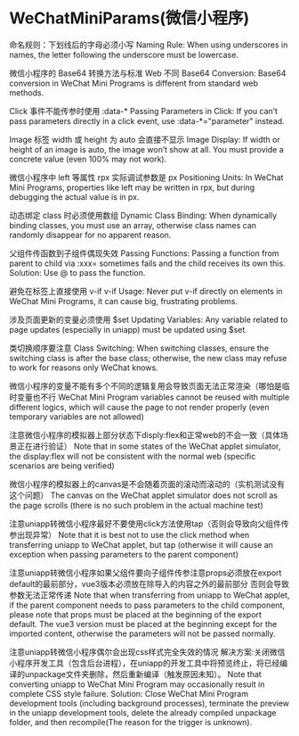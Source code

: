 # WeChatMiniParams(微信小程序)

命名规则：下划线后的字母必须小写
Naming Rule: When using underscores in names, the letter following the underscore must be lowercase.

微信小程序的 Base64 转换方法与标准 Web 不同
Base64 Conversion: Base64 conversion in WeChat Mini Programs is different from standard web methods.

Click 事件不能传参时使用 :data-*
Passing Parameters in Click: If you can’t pass parameters directly in a click event, use :data-*="parameter" instead.

Image 标签 width 或 height 为 auto 会直接不显示
Image Display: If width or height of an image is auto, the image won’t show at all. You must provide a concrete value (even 100% may not work).

微信小程序中 left 等属性 rpx 实际调试参数是 px
Positioning Units: In WeChat Mini Programs, properties like left may be written in rpx, but during debugging the actual value is in px.

动态绑定 class 时必须使用数组
Dynamic Class Binding: When dynamically binding classes, you must use an array, otherwise class names can randomly disappear for no apparent reason.

父组件传函数到子组件偶现失效
Passing Functions: Passing a function from parent to child via :xxx= sometimes fails and the child receives its own this. Solution: Use @ to pass the function.

避免在标签上直接使用 v-if
v-if Usage: Never put v-if directly on elements in WeChat Mini Programs, it can cause big, frustrating problems.

涉及页面更新的变量必须使用 $set
Updating Variables: Any variable related to page updates (especially in uniapp) must be updated using $set.

类切换顺序要注意
Class Switching: When switching classes, ensure the switching class is after the base class; otherwise, the new class may refuse to work for reasons only WeChat knows.

微信小程序的变量不能有多个不同的逻辑复用会导致页面无法正常渲染（哪怕是临时变量也不行
WeChat Mini Program variables cannot be reused with multiple different logics, which will cause the page to not render properly (even temporary variables are not allowed)

注意微信小程序的模拟器上部分状态下disply:flex和正常web的不会一致（具体场景正在进行验证）
Note that in some states of the WeChat applet simulator, the display:flex will not be consistent with the normal web (specific scenarios are being verified)

微信小程序的模拟器上的canvas是不会随着页面的滚动而滚动的（实机测试没有这个问题）
The canvas on the WeChat applet simulator does not scroll as the page scrolls (there is no such problem in the actual machine test)

注意uniapp转微信小程序最好不要使用click方法使用tap（否则会导致向父组件传参出现异常）
Note that it is best not to use the click method when transferring uniapp to WeChat applet, but tap (otherwise it will cause an exception when passing parameters to the parent component)

注意uniapp转微信小程序如果父组件要向子组件传参注意props必须放在export default的最前部分，vue3版本必须放在除导入的内容之外的最前部分 否则会导致参数无法正常传递
Note that when transferring from uniapp to WeChat applet, if the parent component needs to pass parameters to the child component, please note that props must be placed at the beginning of the export default. The vue3 version must be placed at the beginning except for the imported content, otherwise the parameters will not be passed normally.

注意uniapp转微信小程序偶尔会出现css样式完全失效的情况 解决方案:关闭微信小程序开发工具（包含后台进程），在uniapp的开发工具中将预览终止，将已经编译的unpackage文件夹删除，然后重新编译（触发原因未知）。
Note that converting uniapp to WeChat Mini Program may occasionally result in complete CSS style failure. Solution: Close WeChat Mini Program development tools (including background processes), terminate the preview in the uniapp development tools, delete the already compiled unpackage folder, and then recompile(The reason for the trigger is unknown).


